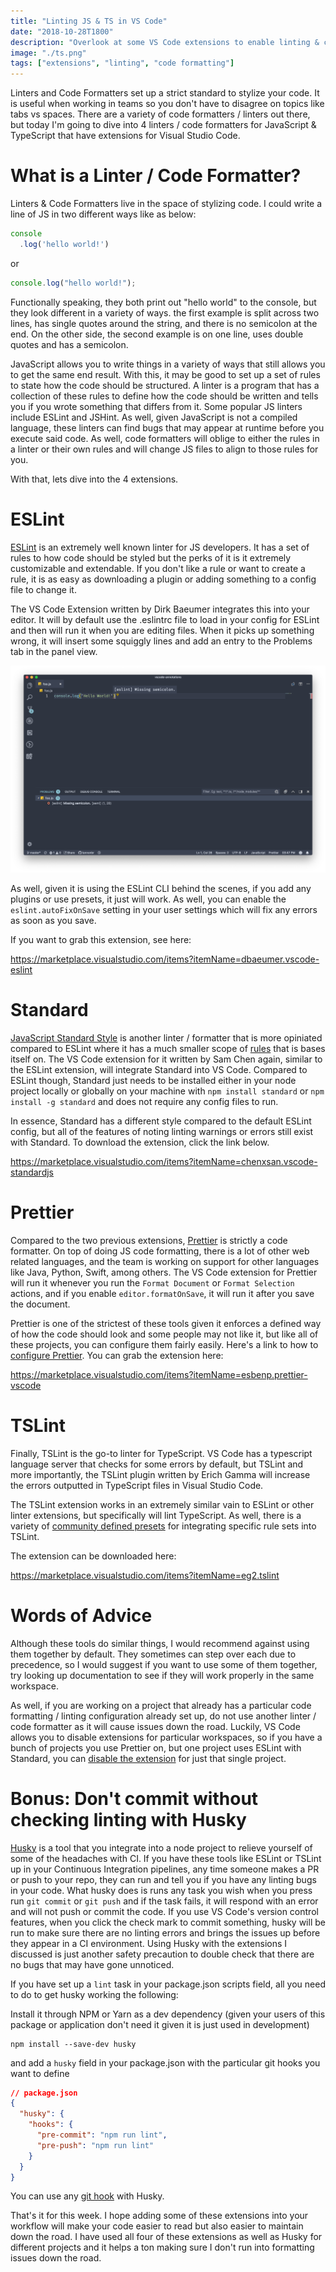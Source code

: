 ```yaml
---
title: "Linting JS & TS in VS Code"
date: "2018-10-28T1800"
description: "Overlook at some VS Code extensions to enable linting & code formatting for JS & TS."
image: "./ts.png"
tags: ["extensions", "linting", "code formatting"]
---
```


Linters and Code Formatters set up a strict standard to stylize your code. It is useful when working in teams so you don't have to disagree on topics like tabs vs spaces. There are a variety of code formatters / linters out there, but today I'm going to dive into 4 linters / code formatters for JavaScript & TypeScript that have extensions for Visual Studio Code.

<!-- end -->

# What is a Linter / Code Formatter?

Linters & Code Formatters live in the space of stylizing code. I could write a line of JS in two different ways like as below:

```js
console
  .log('hello world!')
```

or

```js
console.log("hello world!");
```

Functionally speaking, they both print out "hello world" to the console, but they look different in a variety of ways. the first example is split across two lines, has single quotes around the string, and there is no semicolon at the end. On the other side, the second example is on one line, uses double quotes and has a semicolon.

JavaScript allows you to write things in a variety of ways that still allows you to get the same end result. With this, it may be good to set up a set of rules to state how the code should be structured. A linter is a program that has a collection of these rules to define how the code should be written and tells you if you wrote something that differs from it. Some popular JS linters include ESLint and JSHint. As well, given JavaScript is not a compiled language, these linters can find bugs that may appear at runtime before you execute said code. As well, code formatters will oblige to either the rules in a linter or their own rules and will change JS files to align to those rules for you.

With that, lets dive into the 4 extensions.

# ESLint

[ESLint](https://eslint.org/) is an extremely well known linter for JS developers. It has a set of rules to how code should be styled but the perks of it is it extremely customizable and extendable. If you don't like a rule or want to create a rule, it is as easy as downloading a plugin or adding something to a config file to change it.

The VS Code Extension written by Dirk Baeumer integrates this into your editor. It will by default use the .eslintrc file to load in your config for ESLint and then will run it when you are editing files. When it picks up something wrong, it will insert some squiggly lines and add an entry to the Problems tab in the panel view.

![ESLint Displaying linting error](eslint.png)

As well, given it is using the ESLint CLI behind the scenes, if you add any plugins or use presets, it just will work. As well, you can enable the `eslint.autoFixOnSave` setting in your user settings which will fix any errors as soon as you save.

If you want to grab this extension, see here:

https://marketplace.visualstudio.com/items?itemName=dbaeumer.vscode-eslint

# Standard

[JavaScript Standard Style](https://standardjs.com/) is another linter / formatter that is more opiniated compared to ESLint where it has a much smaller scope of [rules](https://standardjs.com/#standardjs--the-rules) that is bases itself on. The VS Code extension for it written by Sam Chen again, similar to the ESLint extension, will integrate Standard into VS Code. Compared to ESLint though, Standard just needs to be installed either in your node project locally or globally on your machine with `npm install standard` or `npm install -g standard` and does not require any config files to run.

In essence, Standard has a different style compared to the default ESLint config, but all of the features of noting linting warnings or errors still exist with Standard. To download the extension, click the link below.

https://marketplace.visualstudio.com/items?itemName=chenxsan.vscode-standardjs

# Prettier

Compared to the two previous extensions, [Prettier](https://prettier.io/) is strictly a code formatter. On top of doing JS code formatting, there is a lot of other web related languages, and the team is working on support for other languages like Java, Python, Swift, among others. The VS Code extension for Prettier will run it whenever you run the `Format Document` or `Format Selection` actions, and if you enable `editor.formatOnSave`, it will run it after you save the document.

Prettier is one of the strictest of these tools given it enforces a defined way of how the code should look and some people may not like it, but like all of these projects, you can configure them fairly easily. Here's a link to how to [configure Prettier](https://prettier.io/docs/en/configuration.html). You can grab the extension here:

https://marketplace.visualstudio.com/items?itemName=esbenp.prettier-vscode

# TSLint

Finally, TSLint is the go-to linter for TypeScript. VS Code has a typescript language server that checks for some errors by default, but TSLint and more importantly, the TSLint plugin written by Erich Gamma will increase the errors outputted in TypeScript files in Visual Studio Code.

The TSLint extension works in an extremely similar vain to ESLint or other linter extensions, but specifically will lint TypeScript. As well, there is a variety of [community defined presets](https://github.com/palantir/tslint#custom-rule-sets-from-the-community) for integrating specific rule sets into TSLint.

The extension can be downloaded here:

https://marketplace.visualstudio.com/items?itemName=eg2.tslint

# Words of Advice

Although these tools do similar things, I would recommend against using them together by default. They sometimes can step over each due to precedence, so I would suggest if you want to use some of them together, try looking up documentation to see if they will work properly in the same workspace.

As well, if you are working on a project that already has a particular code formatting / linting configuration already set up, do not use another linter / code formatter as it will cause issues down the road. Luckily, VS Code allows you to disable extensions for particular workspaces, so if you have a bunch of projects you use Prettier on, but one project uses ESLint with Standard, you can [disable the extension](https://code.visualstudio.com/docs/editor/extension-gallery#_disable-an-extension) for just that single project.

# Bonus: Don't commit without checking linting with Husky

[Husky](https://github.com/typicode/husky) is a tool that you integrate into a node project to relieve yourself of some of the headaches with CI. If you have these tools like ESLint or TSLint up in your Continuous Integration pipelines, any time someone makes a PR or push to your repo, they can run and tell you if you have any linting bugs in your code. What husky does is runs any task you wish when you press run `git commit` or `git push` and if the task fails, it will respond with an error and will not push or commit the code. If you use VS Code's version control features, when you click the check mark to commit something, husky will be run to make sure there are no linting errors and brings the issues up before they appear in a CI environment. Using Husky with the extensions I discussed is just another safety precaution to double check that there are no bugs that may have gone unnoticed.

If you have set up a `lint` task in your package.json scripts field, all you need to do to get husky working the following:

Install it through NPM or Yarn as a dev dependency (given your users of this package or application don't need it given it is just used in development)

```
npm install --save-dev husky
```

and add a `husky` field in your package.json with the particular git hooks you want to define

```json
// package.json
{
  "husky": {
    "hooks": {
      "pre-commit": "npm run lint",
      "pre-push": "npm run lint"
    }
  }
}
```

You can use any [git hook](https://git-scm.com/docs/githooks) with Husky.

That's it for this week. I hope adding some of these extensions into your workflow will make your code easier to read but also easier to maintain down the road. I have used all four of these extensions as well as Husky for different projects and it helps a ton making sure I don't run into formatting issues down the road.
